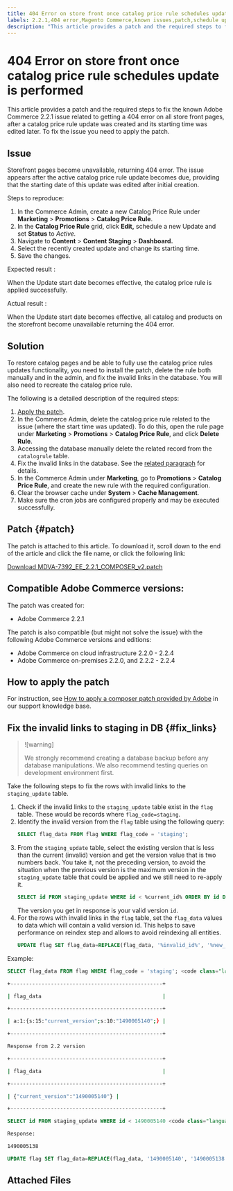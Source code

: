 ```yaml
---
title: 404 Error on store front once catalog price rule schedules update is performed
labels: 2.2.1,404 error,Magento Commerce,known issues,patch,schedule update,troubleshooting,Magento,Adobe Commerce,cloud infrastructure,on-premises
description: "This article provides a patch and the required steps to fix the known Adobe Commerce 2.2.1 issue related to getting a 404 error on all store front pages, after a catalog price rule update was created and its starting time was edited later. To fix the issue you need to apply the patch."
---
```


# 404 Error on store front once catalog price rule schedules update is performed

This article provides a patch and the required steps to fix the known Adobe Commerce 2.2.1 issue related to getting a 404 error on all store front pages, after a catalog price rule update was created and its starting time was edited later. To fix the issue you need to apply the patch.

## Issue

Storefront pages become unavailable, returning 404 error. The issue appears after the active catalog price rule update becomes due, providing that the starting date of this update was edited after initial creation.

<span class="wysiwyg-underline">Steps to reproduce</span>:

1. In the Commerce Admin, create a new Catalog Price Rule under **Marketing** > **Promotions** > **Catalog Price Rule**.
1. In the **Catalog Price Rule** grid, click **Edit,** schedule a new Update and set **Status** to *Active.*
1. Navigate to **Content** > **Content Staging** > **Dashboard.**
1. Select the recently created update and change its starting time.
1. Save the changes.

<span class="wysiwyg-underline">Expected result</span> :

When the Update start date becomes effective, the catalog price rule is applied successfully.

<span class="wysiwyg-underline">Actual result</span> :

When the Update start date becomes effective, all catalog and products on the storefront become unavailable returning the 404 error.

## Solution

To restore catalog pages and be able to fully use the catalog price rules updates functionality, you need to install the patch, delete the rule both manually and in the admin, and fix the invalid links in the database. You will also need to recreate the catalog price rule.

The following is a detailed description of the required steps:

1. [Apply the patch](#patch).
1. In the Commerce Admin, delete the catalog price rule related to the issue (where the start time was updated). To do this, open the rule page under **Marketing** > **Promotions** > **Catalog Price Rule**, and click **Delete Rule**.
1. Accessing the database manually delete the related record from the `catalogrule` table.
1. Fix the invalid links in the database. See the [related paragraph](#fix_links) for details.
1. In the Commerce Admin under **Marketing**, go to **Promotions** > **Catalog Price Rule**, and create the new rule with the required configuration.
1. Clear the browser cache under **System** > **Cache Management**.
1. Make sure the cron jobs are configured properly and may be executed successfully.

## Patch {#patch}

The patch is attached to this article. To download it, scroll down to the end of the article and click the file name, or click the following link:

 [Download MDVA-7392\_EE\_2.2.1\_COMPOSER\_v2.patch](assets/MDVA-7392_EE_2.2.1_COMPOSER_v2.patch.zip)

## Compatible Adobe Commerce versions:

The patch was created for:

* Adobe Commerce 2.2.1

The patch is also compatible (but might not solve the issue) with the following Adobe Commerce versions and editions:

* Adobe Commerce on cloud infrastructure 2.2.0 - 2.2.4
* Adobe Commerce on-premises 2.2.0, and 2.2.2 - 2.2.4

## How to apply the patch

For instruction, see [How to apply a composer patch provided by Adobe](https://support.magento.com/hc/en-us/articles/360028367731) in our support knowledge base.

## Fix the invalid links to staging in DB {#fix_links}

>![warning]
>
>We strongly recommend creating a database backup before any database manipulations. We also recommend testing queries on development environment first.

Take the following steps to fix the rows with invalid links to the `staging_update` table.

1. Check if the invalid links to the `staging_update` table exist in the `flag` table. These would be records where `flag_code=staging`.
1. Identify the invalid version from the `flag` table using the following query:
    ```sql
    SELECT flag_data FROM flag WHERE flag_code = 'staging';
    ```
1. From the `staging_update` table, select the existing version that is less than the current (invalid) version and get the version value that is two numbers back. You take it, not the preceding version, to avoid the situation when the previous version is the maximum version in the `staging_update` table that could be applied and we still need to re-apply it.
    ```sql
    SELECT id FROM staging_update WHERE id < %current_id% ORDER BY id DESC LIMIT 1, 1
    ```
    The version you get in response is your valid version `id`.
1. For the rows with invalid links in the `flag` table, set the `flag_data` values to data which will contain a valid version id. This helps to save performance on reindex step and allows to avoid reindexing all entities.
    ```sql
    UPDATE flag SET flag_data=REPLACE(flag_data, '%invalid_id%', '%new_valid_id%') WHERE flag_code='staging';
    ```

 <span class="wysiwyg-underline">Example:</span>

```sql
SELECT flag_data FROM flag WHERE flag_code = 'staging'; <code class="language-bash">Response < 2.2 version</code>
```

```bash
+-------------------------------------------------+
```

```bash
| flag_data                                       |
```

```bash
+-------------------------------------------------+
```

```bash
| a:1:{s:15:"current_version";s:10:"1490005140";} |
```

```bash
+-------------------------------------------------+
```

```bash
Response from 2.2 version
```

```bash
+-------------------------------------------------+
```

```bash
| flag_data                                       |
```

```bash
+-------------------------------------------------+
```

```bash
| {"current_version":"1490005140"} |
```

```bash
+-------------------------------------------------+
```

```sql
SELECT id FROM staging_update WHERE id < 1490005140 <code class="language-sql">ORDER BY id DESC LIMIT 1, 1</code>;
```

```bash
Response:
```

```bash
1490005138
```

```sql
UPDATE flag SET flag_data=REPLACE(flag_data, '1490005140', '1490005138') WHERE flag_code='staging';
```

## Attached Files